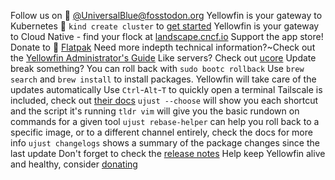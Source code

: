 Follow us on 󰫑 [@UniversalBlue@fosstodon.org](https://fosstodon.org/@UniversalBlue)
Yellowfin is your gateway to Kubernetes 󱃾 `kind create cluster` to [get started](https://kind.sigs.k8s.io/)
Yellowfin is your gateway to Cloud Native - find your flock at [landscape.cncf.io](https://l.cncf.io)
Support the app store! Donate to  [Flatpak](https://opencollective.com/flatpak)
Need more indepth technical information?~Check out the [Yellowfin Administrator's Guide](https://docs.projectyellowfin.io/administration)
Like servers? Check out [ucore](https://github.com/hanthor/ucore)
Update break something? You can roll back with `sudo bootc rollback`
Use `brew search` and `brew install` to install packages. Yellowfin will take care of the updates automatically
Use `Ctrl`-`Alt`-`T` to quickly open a terminal
Tailscale is included, check out [their docs](https://tailscale.com/kb/1017/install)
`ujust --choose` will show you each shortcut and the script it's running
`tldr vim` will give you the basic rundown on commands for a given tool
`ujust rebase-helper` can help you roll back to a specific image, or to a different channel entirely, check the docs for more info
`ujust changelogs` shows a summary of the package changes since the last update
Don't forget to check the [release notes](https://github.com/hanthor/yellowfin/releases) 
Help keep Yellowfin alive and healthy, consider [donating](https://docs.projectyellowfin.io/donations)

